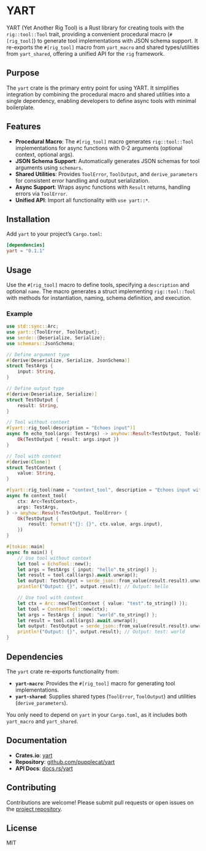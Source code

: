 # YART

YART (Yet Another Rig Tool) is a Rust library for creating tools with the `rig::tool::Tool` trait, providing a convenient procedural macro (`#[rig_tool]`) to generate tool implementations with JSON schema support. It re-exports the `#[rig_tool]` macro from `yart_macro` and shared types/utilities from `yart_shared`, offering a unified API for the `rig` framework.

## Purpose

The `yart` crate is the primary entry point for using YART. It simplifies integration by combining the procedural macro and shared utilities into a single dependency, enabling developers to define async tools with minimal boilerplate.

## Features

- **Procedural Macro**: The `#[rig_tool]` macro generates `rig::tool::Tool` implementations for async functions with 0-2 arguments (optional context, optional args).
- **JSON Schema Support**: Automatically generates JSON schemas for tool arguments using `schemars`.
- **Shared Utilities**: Provides `ToolError`, `ToolOutput`, and `derive_parameters` for consistent error handling and output serialization.
- **Async Support**: Wraps async functions with `Result` returns, handling errors via `ToolError`.
- **Unified API**: Import all functionality with `use yart::*`.

## Installation

Add `yart` to your project’s `Cargo.toml`:

```toml
[dependencies]
yart = "0.1.1"
```

## Usage

Use the `#[rig_tool]` macro to define tools, specifying a `description` and optional `name`. The macro generates a struct implementing `rig::tool::Tool` with methods for instantiation, naming, schema definition, and execution.

### Example

```rust
use std::sync::Arc;
use yart::{ToolError, ToolOutput};
use serde::{Deserialize, Serialize};
use schemars::JsonSchema;

// Define argument type
#[derive(Deserialize, Serialize, JsonSchema)]
struct TestArgs {
    input: String,
}

// Define output type
#[derive(Deserialize, Serialize)]
struct TestOutput {
    result: String,
}

// Tool without context
#[yart::rig_tool(description = "Echoes input")]
async fn echo_tool(args: TestArgs) -> anyhow::Result<TestOutput, ToolError> {
    Ok(TestOutput { result: args.input })
}

// Tool with context
#[derive(Clone)]
struct TestContext {
    value: String,
}

#[yart::rig_tool(name = "context_tool", description = "Echoes input with context")]
async fn context_tool(
    ctx: Arc<TestContext>,
    args: TestArgs,
) -> anyhow::Result<TestOutput, ToolError> {
    Ok(TestOutput {
        result: format!("{}: {}", ctx.value, args.input),
    })
}

#[tokio::main]
async fn main() {
    // Use tool without context
    let tool = EchoTool::new();
    let args = TestArgs { input: "hello".to_string() };
    let result = tool.call(args).await.unwrap();
    let output: TestOutput = serde_json::from_value(result.result).unwrap();
    println!("Output: {}", output.result); // Output: hello

    // Use tool with context
    let ctx = Arc::new(TestContext { value: "test".to_string() });
    let tool = ContextTool::new(ctx);
    let args = TestArgs { input: "world".to_string() };
    let result = tool.call(args).await.unwrap();
    let output: TestOutput = serde_json::from_value(result.result).unwrap();
    println!("Output: {}", output.result); // Output: test: world
}
```

## Dependencies

The `yart` crate re-exports functionality from:

- **`yart-macro`**: Provides the `#[rig_tool]` macro for generating tool implementations.
- **`yart-shared`**: Supplies shared types (`ToolError`, `ToolOutput`) and utilities (`derive_parameters`).

You only need to depend on `yart` in your `Cargo.toml`, as it includes both `yart_macro` and `yart_shared`.

## Documentation

- **Crates.io**: [yart](https://crates.io/crates/yart)
- **Repository**: [github.com/pupplecat/yart](https://github.com/pupplecat/yart)
- **API Docs**: [docs.rs/yart](https://docs.rs/yart/0.1.1/yart)

## Contributing

Contributions are welcome! Please submit pull requests or open issues on the [project repository](https://github.com/pupplecat/yart).

## License

MIT

